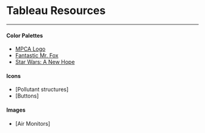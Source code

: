 # Tableau Resources
---

#### Color Palettes  
- [MPCA Logo](Colors/MPCA_logo)
- [Fantastic Mr. Fox](Colors/Fantastic_Fox)
- [Star Wars: A New Hope](Colors/A_New_Hope)


#### Icons
- [Pollutant structures]
- [Buttons]


#### Images
- [Air Monitors]

